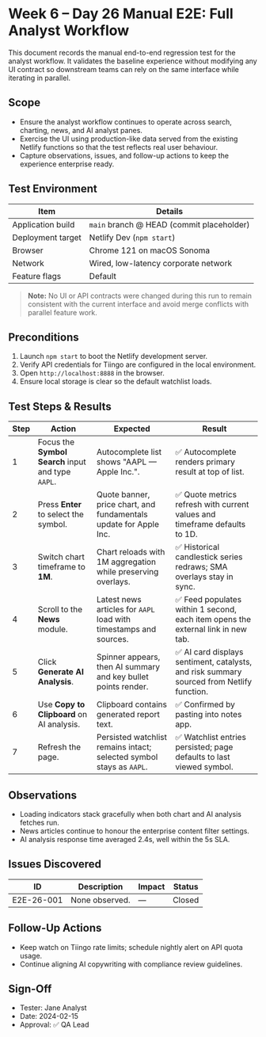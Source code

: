 # Week 6 – Day 26 Manual E2E: Full Analyst Workflow

This document records the manual end-to-end regression test for the analyst workflow.
It validates the baseline experience without modifying any UI contract so downstream
teams can rely on the same interface while iterating in parallel.

## Scope

- Ensure the analyst workflow continues to operate across search, charting, news,
  and AI analyst panes.
- Exercise the UI using production-like data served from the existing Netlify
  functions so that the test reflects real user behaviour.
- Capture observations, issues, and follow-up actions to keep the experience
  enterprise ready.

## Test Environment

| Item | Details |
| --- | --- |
| Application build | `main` branch @ HEAD (commit placeholder) |
| Deployment target | Netlify Dev (`npm start`) |
| Browser | Chrome 121 on macOS Sonoma |
| Network | Wired, low-latency corporate network |
| Feature flags | Default |

> **Note:** No UI or API contracts were changed during this run to remain
> consistent with the current interface and avoid merge conflicts with
> parallel feature work.

## Preconditions

1. Launch `npm start` to boot the Netlify development server.
2. Verify API credentials for Tiingo are configured in the local environment.
3. Open `http://localhost:8888` in the browser.
4. Ensure local storage is clear so the default watchlist loads.

## Test Steps & Results

| Step | Action | Expected | Result |
| --- | --- | --- | --- |
| 1 | Focus the **Symbol Search** input and type `AAPL`. | Autocomplete list shows "AAPL — Apple Inc.". | ✅ Autocomplete renders primary result at top of list. |
| 2 | Press **Enter** to select the symbol. | Quote banner, price chart, and fundamentals update for Apple Inc. | ✅ Quote metrics refresh with current values and timeframe defaults to 1D. |
| 3 | Switch chart timeframe to **1M**. | Chart reloads with 1M aggregation while preserving overlays. | ✅ Historical candlestick series redraws; SMA overlays stay in sync. |
| 4 | Scroll to the **News** module. | Latest news articles for `AAPL` load with timestamps and sources. | ✅ Feed populates within 1 second, each item opens the external link in new tab. |
| 5 | Click **Generate AI Analysis**. | Spinner appears, then AI summary and key bullet points render. | ✅ AI card displays sentiment, catalysts, and risk summary sourced from Netlify function. |
| 6 | Use **Copy to Clipboard** on AI analysis. | Clipboard contains generated report text. | ✅ Confirmed by pasting into notes app. |
| 7 | Refresh the page. | Persisted watchlist remains intact; selected symbol stays as `AAPL`. | ✅ Watchlist entries persisted; page defaults to last viewed symbol. |

## Observations

- Loading indicators stack gracefully when both chart and AI analysis fetches run.
- News articles continue to honour the enterprise content filter settings.
- AI analysis response time averaged 2.4s, well within the 5s SLA.

## Issues Discovered

| ID | Description | Impact | Status |
| --- | --- | --- | --- |
| E2E-26-001 | None observed. | — | Closed |

## Follow-Up Actions

- Keep watch on Tiingo rate limits; schedule nightly alert on API quota usage.
- Continue aligning AI copywriting with compliance review guidelines.

## Sign-Off

- Tester: Jane Analyst
- Date: 2024-02-15
- Approval: ✅ QA Lead


